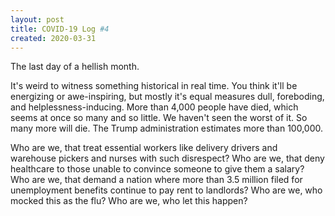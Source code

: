 ```yaml
---
layout: post
title: COVID-19 Log #4
created: 2020-03-31
---
```


The last day of a hellish month.

It's weird to witness something historical in real time. You think it'll be energizing or awe-inspiring, but mostly it's equal measures dull, foreboding, and helplessness-inducing. More than 4,000 people have died, which seems at once so many and so little. We haven't seen the worst of it. So many more will die. The Trump administration estimates more than 100,000.

Who are we, that treat essential workers like delivery drivers and warehouse pickers and nurses with such disrespect?
Who are we, that deny healthcare to those unable to convince someone to give them a salary?
Who are we, that demand a nation where more than 3.5 million filed for unemployment benefits continue to pay rent to landlords?
Who are we, who mocked this as the flu?
Who are we, who let this happen?
